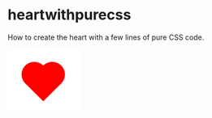 # heartwithpurecss
How to create the heart with a few lines of pure CSS code.


![](https://github.com/fantasy2943/heartwithpurecss/blob/master/theheart.png)
